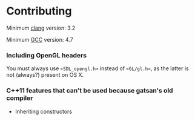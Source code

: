 Contributing
============

Minimum [clang](https://github.com/llvm-mirror/clang) version: 3.2

Minimum [GCC](https://gcc.gnu.org/gcc-4.7) version: 4.7


### Including OpenGL headers ###

You must always use `<SDL_opengl.h>` instead of `<GL/gl.h>`, as the latter is
not (always?) present on OS X.

### C++11 features that can't be used because gatsan's old compiler ###
- Inheriting constructors
